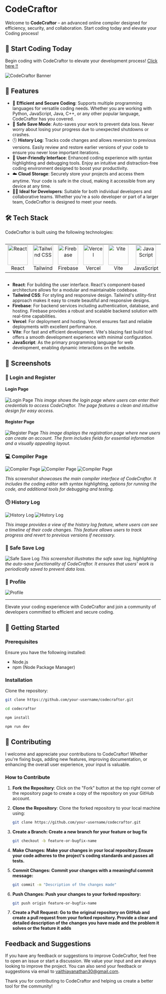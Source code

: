 # CodeCraftor








Welcome to **CodeCraftor** – an advanced online compiler designed for efficiency, security, and collaboration. Start coding today and elevate your Coding process!
## 🚀 Start Coding Today











Begin coding with CodeCraftor to elevate your development process! [Click here !!](https://code-craftor.vercel.app)


![CodeCraftor Banner](https://drive.google.com/uc?export=view&id=1cnV5_HPApgH-fWsim_9KzUGjBw93Dayr)

## 🌟 Features

- 🚀 **Efficient and Secure Coding**: Supports multiple programming languages for versatile coding needs. Whether you are working with Python, JavaScript, Java, C++, or any other popular language, CodeCraftor has you covered.
- 💾 **Safe Save Mode**: Auto-saves your work to prevent data loss. Never worry about losing your progress due to unexpected shutdowns or crashes.
- 🕒 **History Log**: Tracks code changes and allows reversion to previous versions. Easily review and restore earlier versions of your code to ensure you never lose important iterations.
- 🎨 **User-Friendly Interface**: Enhanced coding experience with syntax highlighting and debugging tools. Enjoy an intuitive and distraction-free coding environment designed to boost your productivity.
- ☁️ **Cloud Storage**: Securely store your projects and access them anytime. Your code is safe in the cloud, making it accessible from any device at any time.
- 👨‍💻 **Ideal for Developers**: Suitable for both individual developers and collaborative teams. Whether you're a solo developer or part of a larger team, CodeCraftor is designed to meet your needs.


## 🛠️ Tech Stack

CodeCraftor is built using the following technologies:
<div style="display: flex; align-items: flex-start; align: center">
  <table align="center">
    <tr>
      <td align="center" width="96">
        <img src="https://techstack-generator.vercel.app/react-icon.svg" alt="React" width="65" height="65" />
        <br>React
      </td>
      <td align="center" width="96">
        <img src="https://skillicons.dev/icons?i=tailwind" width="65" height="65" alt="Tailwind CSS" />
        <br>Tailwind
      </td>
      <td align="center" width="96">
        <img src="https://skillicons.dev/icons?i=firebase" width="65" height="65" alt="Firebase" />
        <br>Firebase
      </td>
      <td align="center" width="96">
        <img src="https://skillicons.dev/icons?i=vercel" width="65" height="65" alt="Vercel" />
        <br>Vercel
      </td>
      <td align="center" width="96">
        <img src="https://skillicons.dev/icons?i=vite" width="65" height="65" alt="Vite" />
        <br>Vite
      </td>
      <td align="center" width="96">
        <img src="https://techstack-generator.vercel.app/js-icon.svg" alt="JavaScript" width="65" height="65" />
        <br>JavaScript
      </td>
    </tr>
  </table>
  <br><br>
</div>

- **React**: For building the user interface. React's component-based architecture allows for a modular and maintainable codebase.
- **Tailwind CSS**: For styling and responsive design. Tailwind's utility-first approach makes it easy to create beautiful and responsive designs.
- **Firebase**: For backend services including authentication, database, and hosting. Firebase provides a robust and scalable backend solution with real-time capabilities.
- **Vercel**: For deployment and hosting. Vercel ensures fast and reliable deployments with excellent performance.
- **Vite**: For fast and efficient development. Vite's blazing fast build tool offers a smooth development experience with minimal configuration.
- **JavaScript**: As the primary programming language for web development, enabling dynamic interactions on the website.

## 📸 Screenshots

### 🔐 Login and Register

#### Login Page
![Login Page](https://drive.google.com/uc?export=view&id=1VkGaEKrzA7X9PCnELBsyQF_NohQJMdSR)
*This image shows the login page where users can enter their credentials to access CodeCraftor. The page features a clean and intuitive design for easy access.*

#### Register Page
![Register Page](https://drive.google.com/uc?export=view&id=1PopJ28Izsp476cRhm_icFm_HATUI0g-1)
*This image displays the registration page where new users can create an account. The form includes fields for essential information and a visually appealing layout.*

### 💻 Compiler Page

![Compiler Page](https://drive.google.com/uc?export=view&id=19AJNp-6p32xNsFhgVRnuRiDIp_tSAVZs)
![Compiler Page](https://drive.google.com/uc?export=view&id=1SOvaVCNvOgKve1qDisxzkUXz2OZ6Qok0)
![Compiler Page](https://drive.google.com/uc?export=view&id=1yCtTrzIRFgF1nXV502_G27RNNZZeI7qy)

*This screenshot showcases the main compiler interface of CodeCraftor. It includes the coding editor with syntax highlighting, options for running the code, and additional tools for debugging and testing.*

### 🕒 History Log

![History Log](https://drive.google.com/uc?export=view&id=1cERvs0FcN3x-Uhd0tIiXmaz5iINCVD9-)
![History Log](https://drive.google.com/uc?export=view&id=18BYBo5ghqTOJKRNdrN0PZ-5MAFbFqmj_)

*This image provides a view of the history log feature, where users can see a timeline of their code changes. This feature allows users to track progress and revert to previous versions if necessary.*

### 💾 Safe Save Log

![Safe Save Log](https://drive.google.com/uc?export=view&id=1NftutBw55-qZfwBIXCAg1PBTAh1XTgcM)
*This screenshot illustrates the safe save log, highlighting the auto-save functionality of CodeCraftor. It ensures that users' work is periodically saved to prevent data loss.*

### 📂 Profile 

![Profile](https://drive.google.com/uc?export=view&id=1QzYBOufoNnpyvkfgjMyOw-yCUODu7rGS)


---

Elevate your coding experience with CodeCraftor and join a community of developers committed to efficient and secure coding.

## 📝 Getting Started

### Prerequisites

Ensure you have the following installed:

- Node.js
- npm (Node Package Manager)

### Installation

Clone the repository:

```bash
git clone https://github.com/your-username/codecraftor.git
```
```bash
cd codecraftor
```
```bash
npm install
```
```bash
npm run dev
```


## 🤝 Contributing

I welcome and appreciate your contributions to CodeCraftor! Whether you're fixing bugs, adding new features, improving documentation, or enhancing the overall user experience, your input is valuable.

### How to Contribute

1. **Fork the Repository**: Click on the "Fork" button at the top right corner of the repository page to create a copy of the repository on your GitHub account.

2. **Clone the Repository**: Clone the forked repository to your local machine using:
   ```bash
   git clone https://github.com/your-username/codecraftor.git
   ```
3. **Create a Branch: Create a new branch for your feature or bug fix**
   ```bash
   git checkout -b feature-or-bugfix-name
   ```
4. **Make Changes: Make your changes in your local repository.Ensure your code adheres to the project's coding standards and passes all tests.**

5. **Commit Changes: Commit your changes with a meaningful commit message:**

   ```bash
   git commit -m "Description of the changes made"
   ```
6. **Push Changes: Push your changes to your forked repository:**
   ```bash
   git push origin feature-or-bugfix-name
   ```

7. **Create a Pull Request: Go to the original repository on GitHub and create a pull request from your forked repository. Provide a clear and detailed description of the changes you have made and the problem it solves or the feature it adds**




## Feedback and Suggestions

If you have any feedback or suggestions to improve CodeCraftor, feel free to open an issue or start a discussion. We value your input and are always looking to improve the project. You can also send your feedback or suggestions via email to [vaithiayanathan30@gmail.com](mailto:vaithiayanathan30@gmail.com).

Thank you for contributing to CodeCraftor and helping us create a better tool for the community!






